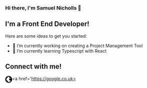 

### Hi there, I'm Samuel Nicholls 👋

## I'm a Front End Developer!

Here are some ideas to get you started:

- 🔭 I’m currently working on creating a Project Management Tool
- 🌱 I’m currently learning Typescript with React

## Connect with me!

<a href='https://google.co.uk><img align="left" alt="codeSTACKr.com" width="22px" src="https://raw.githubusercontent.com/iconic/open-iconic/master/svg/globe.svg" /></a>
